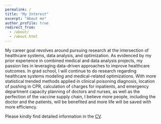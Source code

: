```yaml
---
permalink: /
title: "My Interest"
excerpt: "About me"
author_profile: true
redirect_from: 
  - /about/
  - /about.html
---
```


My career goal revolves around pursuing research at the intersection of healthcare systems, data analysis, and optimization. As evidenced by my prior experience in combined medical and data analysis projects, my passion lies in leveraging data-driven approaches to improve healthcare outcomes. In grad school, I will continue to do research regarding healthcare systems modeling and medical-related optimizations. With more statistical trended methods applied in clinical poisoning diagnosis, location of pushing in CPR, calculation of charges for inpatients, and emergency department capacity planning of doctors and nurses, as well as the perfection of the vaccine supply chain, I believe more people, including the doctor and the patients, will be benefited and more life will be saved with more efficiency.

Please kindly find detailed information in the <a href="https://kuofuliu.github.io/files/0918Kuofu%20Liu_CV.pdf">CV</a>.
